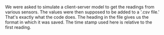 We were asked to simulate a client-server model to get the readings from various sensors. The values were then supposed to be added to a '.csv file.'
That's exactly what the code does. The heading in the file gives us the format in which it was saved. 
The time stamp used here is relative to the first reading. 
